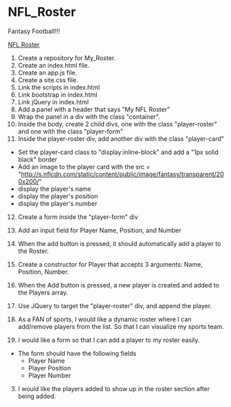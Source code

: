 # NFL_Roster
Fantasy Football!!!

[NFL Roster](http://i61.tinypic.com/5nvwuq.png)

1. Create a repository for My_Roster.
2. Create an index.html file.
3. Create an app.js file.
4. Create a site.css file.
5. Link the scripts in index.html
6. Link bootstrap in index.html
7. Link jQuery in index.html
8. Add a panel with a header that says "My NFL Roster"
9. Wrap the panel in a div with the class "container".
10. Inside the body, create 2 child divs, one with the class "player-roster" and one with the class "player-form"
11. Inside the player-roster div, add another div with the class "player-card" 
  - Set the player-card class to "display:inline-block" and add a "1px solid black" border
  - Add an image to the player card with the src = "http://s.nflcdn.com/static/content/public/image/fantasy/transparent/200x200/"
  - display the player's name
  - display the player's position
  - display the player's number
12. Create a form inside the "player-form" div
13. Add an input field for Player Name, Position, and Number
14. When the add button is pressed, it should automatically add a player to the Roster.
15. Create a constructor for Player that accepts 3 arguments: Name, Position, Number.
16. When the Add button is pressed, a new player is created and added to the Players array.
17. Use JQuery to target the "player-roster" div, and append the player.
   
1. As a FAN of sports, I would like a dynamic roster where I can add/remove players from the list. So that I can visualize my sports team.
2. I would like a form so that I can add a player to my roster easily.
  - The form should have the following fields
    - Player Name
    - Player Position
    - Player Number
3. I would like the players added to show up in the roster section after being added.

